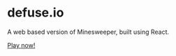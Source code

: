 # defuse.io
A web based version of Minesweeper, built using React.

[Play now!](https://devamm.github.io/defuse/)
